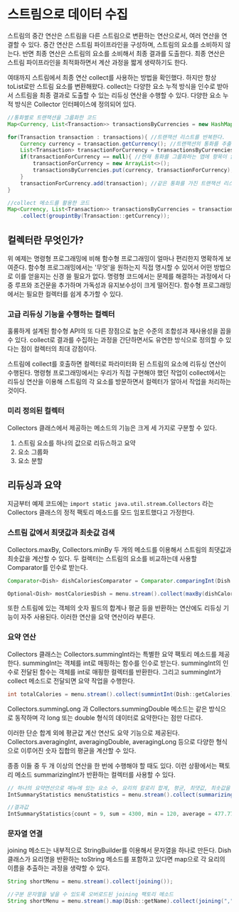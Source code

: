 # 스트림으로 데이터 수집

스트림의 중간 연산은 스트림을 다른 스트림으로 변환하는 연산으로서, 여러 연산을 연결할 수 있다. 중간 연산은 스트림 파이프라인을 구성하며, 스트림의 요소를 소비하지 않는다. 반면 최종 연산은 스트림의 요소를 소비해서 최종 결과를 도출한다. 최종 연산은 스트림 파이프라인을 최적화하면서 계산 과정을 짧게 생략하기도 한다.

여태까지 스트림에서 최종 연산 collect를 사용하는 방법을 확인했다. 하지만 항상 toList로만 스트림 요소를 변환해왔다. collect는 다양한 요소 누적 방식을 인수로 받아서 스트림을 최종 결과로 도출할 수 있는 리듀싱 연산을 수행할 수 있다. 다양한 요소 누적 방식은 Collector 인터페이스에 정의되어 있다. 

```java
//통화별로 트랜잭션을 그룹화한 코드
Map<Currency, List<Transaction>> transactionsByCurrencies = new HashMap<>(); //그룹화한 트랜잭션을 저장할 맵을 생성한다.

for(Transaction transaction : transactions){ //트랜잭션 리스트를 반복한다.
    Currency currency = transaction.getCurrency(); //트랜잭션의 통화를 추출한다.
    List<Transaction> transactionForCurrency = transactionsByCurrencies.get(currency);
    if(transactionForCurrency == null){ //현재 통화를 그룹화하는 맵에 항목이 없으면 항목을 만든다.
        transactionForCurrency = new ArrayList<>();
        transactionsByCurrencies.put(currency, transactionForCurrency);
    }
    transactionForCurrency.add(transaction); //같은 통화를 가진 트랜잭션 리스트에 현재 탐색중인 트랜잭션을 추가한다.
}
```

```java
//collect 메소드를 활용한 코드
Map<Currency, List<Transaction>> transactionsByCurrencies = transaction.stream()
    .collect(groupintBy(Transaction::getCurrency));
```



## 컬렉터란 무엇인가?

위 예제는 명령형 프로그래밍에 비해 함수형 프로그래밍이 얼마나 편리한지 명확하게 보여준다. 함수형 프로그래밍에서는 '무엇'을 원하는지 직접 명시할 수 있어서 어떤 방법으로 이를 얻을지는 신경 쓸 필요가 없다. 명령형 코드에서는 문제를 해결하는 과정에서 다중 루프와 조건문을 추가하며 가독성과 유지보수성이 크게 떨어진다. 함수형 프로그래밍에서는 필요한 컬렉터를 쉽게 추가할 수 있다.

### 고급 리듀싱 기능을 수행하는 컬렉터

훌륭하게 설계된 함수형 API의 또 다른 장점으로 높은 수준의 조합성과 재사용성을 꼽을 수 있다. collect로 결과를 수집하는 과정을 간단하면서도 유연한 방식으로 정의할 수 있다는 점이 컬렉터의 최대 강점이다. 

스트림에 collect를 호출하면 컬렉터로 파라미터화 된 스트림의 요소에 리듀싱 연산이 수행된다. 명령형 프로그래밍에서는 우리가 직접 구현해야 했던 작업이 collect에서는 리듀싱 연산을 이용해 스트림의 각 요소를 방문하면서 컬렉터가 알아서 작업을 처리하는 것이다.

### 미리 정의된 컬렉터

Collectors 클래스에서 제공하는 메소드의 기능은 크게 세 가지로 구분할 수 있다. 

1. 스트림 요소를 하나의 값으로 리듀스하고 요약
2. 요소 그룹화
3. 요소 분할



## 리듀싱과 요약

지금부터 예제 코드에는 `import static java.util.stream.Collectors` 라는 Collectors 클래스의 정적 팩토리 메소드를 모드 임포트했다고 가정한다.

### 스트림 값에서 최댓값과 최솟값 검색

Collectors.maxBy, Collectors.minBy 두 개의 메소드를 이용해서 스트림의 최댓값과 최솟값을 계산할 수 있다. 두 컬렉터는 스트림의 요소를 비교하는데 사용할 Comparator를 인수로 받는다.

```java
Comparator<Dish> dishCaloriesComparator = Comparator.comparingInt(Dish::getCalories);

Optional<Dish> mostCaloriesDish = menu.stream().collect(maxBy(dishCaloriesComparator))
```

또한 스트림에 있는 객체의 숫자 필드의 합계나 평균 등을 반환하는 연산에도 리듀싱 기능이 자주 사용된다. 이러한 연산을 요약 연산이라 부른다.

### 요약 연산

Collectors 클래스는 Collectors.summingInt라는 특별한 요약 팩토리 메소드를 제공한다. summingInt는 객체를 int로 매핑하는 함수를 인수로 받는다. summingInt의 인수로 전달된 함수는 객체를 int로 매핑한 컬렉터를 반환한다. 그리고 summingInt가 collect 메소드로 전달되면 요약 작업을 수행한다.

```java
int totalCalories = menu.stream().collect(summintInt(Dish::getCalories));
```

Collectors.summingLong 과 Collectors.summingDouble 메소드는 같은 방식으로 동작하며 각 long 또는 double 형식의 데이터로 요약한다는 점만 다르다.

이러한 단순 합계 외에 평균값 계산 연산도 요약 기능으로 제공된다. Collectors.averagingInt, averagingDouble, averagingLong 등으로 다양한 형식으로 이루어진 숫자 집합의 평균을 계산할 수 있다.

종종 이들 중 두 개 이상의 연산을 한 번에 수행해야 할 때도 있다. 이런 상황에서는 팩토리 메소드 summarizingInt가 반환하는 컬렉터를 사용할 수 있다.

```java
// 하나의 요약연산으로 메뉴에 있는 요소 수, 요리의 칼로리 합계, 평균, 최댓값, 최솟값을 계산하는 코드
IntSummaryStatistics menuStatistics = menu.stream().collect(summarizingInt(Dish::getCalories));

//결과값
IntSummaryStatistics{count = 9, sum = 4300, min = 120, average = 477.7778, max = 800}
```
### 문자열 연결

joining 메소드는 내부적으로 StringBuilder를 이용해서 문자열을 하나로 만든다. Dish 클래스가 요리명을 반환하는 toString 메소드를 포함하고 있다면 map으로 각 요리의 이름을 추출하는 과정을 생략할 수 있다.

```java
String shortMenu = menu.stream().collect(joining());

//구분 문자열을 넣을 수 있도록 오버로드된 joining 팩토리 메소드
String shortMenu = menu.stream().map(Dish::getName).collect(joining(","));
```

